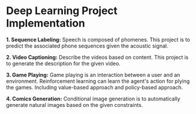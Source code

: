# Deep Learning Project Implementation

__1. **Sequence Labeling**:__ Speech is composed of phomenes. This project is to predict the associated phone sequences given the acoustic signal.

__2. **Video Captioning**:__ Describe the videos based on content. This project is to generate the description for the given video.

__3. **Game Playing**:__ Game playing is an interaction between a user and an environment. Reinforcement learning can learn the agent's action for plying the games. Including value-based approach and policy-based approach.

__4. **Comics Generation**:__ Conditional image generation is to automatically generate natural images based on the given constraints.


